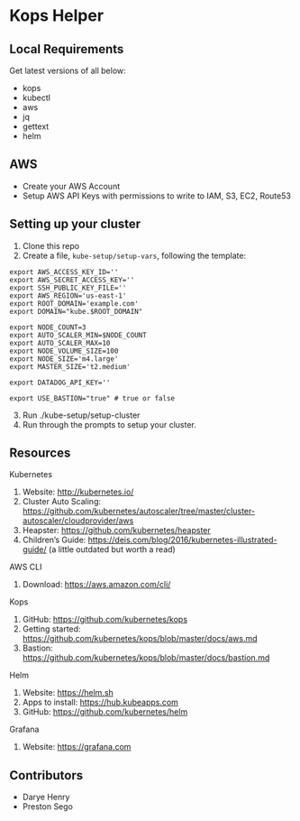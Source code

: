 # Kops Helper

## Local Requirements

Get latest versions of all below:

- kops
- kubectl
- aws
- jq
- gettext
- helm

## AWS

- Create your AWS Account
- Setup AWS API Keys with permissions to write to IAM, S3, EC2, Route53

## Setting up your cluster

1. Clone this repo
2. Create a file, `kube-setup/setup-vars`, following the template:
```
export AWS_ACCESS_KEY_ID=''
export AWS_SECRET_ACCESS_KEY=''
export SSH_PUBLIC_KEY_FILE=''
export AWS_REGION='us-east-1'
export ROOT_DOMAIN='example.com'
export DOMAIN="kube.$ROOT_DOMAIN"

export NODE_COUNT=3
export AUTO_SCALER_MIN=$NODE_COUNT
export AUTO_SCALER_MAX=10
export NODE_VOLUME_SIZE=100
export NODE_SIZE='m4.large'
export MASTER_SIZE='t2.medium'

export DATADOG_API_KEY=''

export USE_BASTION="true" # true or false
```

3. Run ./kube-setup/setup-cluster
4. Run through the prompts to setup your cluster.

## Resources

Kubernetes
1. Website: http://kubernetes.io/
2. Cluster Auto Scaling: https://github.com/kubernetes/autoscaler/tree/master/cluster-autoscaler/cloudprovider/aws
3. Heapster: https://github.com/kubernetes/heapster
4. Children’s Guide: https://deis.com/blog/2016/kubernetes-illustrated-guide/ (a little outdated but worth a read)

AWS CLI
1. Download: https://aws.amazon.com/cli/  

Kops
1. GitHub: https://github.com/kubernetes/kops 
2. Getting started: https://github.com/kubernetes/kops/blob/master/docs/aws.md
3. Bastion: https://github.com/kubernetes/kops/blob/master/docs/bastion.md 

Helm
1. Website: https://helm.sh 
2. Apps to install: https://hub.kubeapps.com
3. GitHub: https://github.com/kubernetes/helm

Grafana
1. Website: https://grafana.com

## Contributors

- Darye Henry
- Preston Sego

